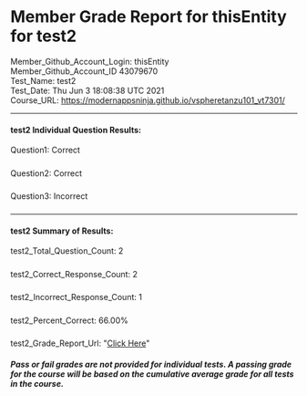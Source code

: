 # Member Grade Report for thisEntity for test2  
   
Member_Github_Account_Login: thisEntity  
Member_Github_Account_ID 43079670  
Test_Name: test2  
Test_Date: Thu Jun  3 18:08:38 UTC 2021  
Course_URL: https://modernappsninja.github.io/vspheretanzu101_vt7301/  
   
---  
#### test2 Individual Question Results:  
Question1: Correct  
#####  
Question2: Correct  
#####  
Question3: Incorrect  
#####  
---  
#### test2 Summary of Results:  
test2_Total_Question_Count: 2  
#####  
test2_Correct_Response_Count: 2  
#####  
test2_Incorrect_Response_Count: 1  
#####  
test2_Percent_Correct: 66.00%  
#####  
test2_Grade_Report_Url: "[Click Here](https://github.com/modernappsninjas/thisEntity/blob/main/static/userdata/courses/vspheretanzu101_vt7301/grade_report.pr425.test2.md)"
##### Pass or fail grades are not provided for individual tests. A passing grade for the course will be based on the cumulative average grade for all tests in the course.  
